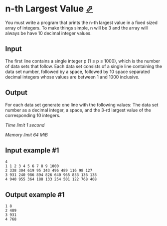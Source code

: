 # n-th Largest Value [⬀](https://www.e-olymp.com/en/problems/2440)

You must write a program that prints the n-th largest value in a fixed sized array of integers. To make things simple, n will be 3 and the array will always be have 10 decimal integer values.

## Input

The first line contains a single integer p (1 ≤ p ≤ 1000), which is the number of data sets that follow. Each data set consists of a single line containing the data set number, followed by a space, followed by 10 space separated decimal integers whose values are between 1 and 1000 inclusive.

## Output

For each data set generate one line with the following values: The data set number as a decimal integer, a space, and the 3-rd largest value of the corresponding 10 integers.

_Time limit 1 second_

_Memory limit 64 MiB_

## Input example #1
```
4
1 1 2 3 4 5 6 7 8 9 1000
2 338 304 619 95 343 496 489 116 98 127
3 931 240 986 894 826 640 965 833 136 138
4 940 955 364 188 133 254 501 122 768 408
```

## Output example #1
```
1 8
2 489
3 931
4 768
```
